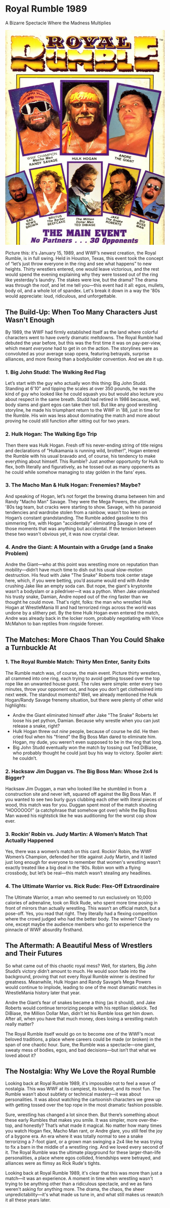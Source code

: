# Royal Rumble 1989

<p class="strapline">A Bizarre Spectacle Where the Madness Multiplies</p>

<span class="image main half"><img src="../../assets/images/rumble-89.jpg" alt="" /></span>

Picture this: it's January 15, 1989, and WWF’s newest creation, the Royal
Rumble, is in full swing. Held in Houston, Texas, this event took the concept of
“let’s just throw everyone in the ring and see what happens” to new heights.
Thirty wrestlers entered, one would leave victorious, and the rest would spend
the evening explaining why they were tossed out of the ring like yesterday's
laundry. The stakes were low, but the drama? The drama was through the roof, and
let me tell you—this event had it all: egos, mullets, body oil, and a whole lot
of spandex. Let's break it down in a way the '80s would appreciate: loud,
ridiculous, and unforgettable.

## The Build-Up: When Too Many Characters Just Wasn't Enough

By 1989, the WWF had firmly established itself as the land where colorful
characters went to have overly dramatic meltdowns. The Royal Rumble had debuted
the year before, but this was the first time it was on pay-per-view, which meant
_everyone_ had to get in on the action. The storylines were as convoluted as
your average soap opera, featuring betrayals, surprise alliances, and more
flexing than a bodybuilder convention. And we ate it up.

### 1. **Big John Studd: The Walking Red Flag**

Let’s start with the guy who actually won this thing: Big John Studd. Standing
at 6'10" and tipping the scales at over 350 pounds, he was the kind of guy who
looked like he could squash you but would also lecture you about respect in the
same breath. Studd had retired in 1986 because, well, body slams and giant egos
can take their toll. But like any good wrestling storyline, he made his
triumphant return to the WWF in '88, just in time for the Rumble. His win was
less about dominating the match and more about proving he could still function
after sitting out for two years.

### 2. **Hulk Hogan: The Walking Ego Trip**

Then there was Hulk Hogan. Fresh off his never-ending string of title reigns and
declarations of "Hulkamania is running wild, brother!", Hogan entered the Rumble
with his usual bravado and, of course, his tendency to make everything about
himself. This Rumble? Just another opportunity for Hulk to flex, both literally
and figuratively, as he tossed out as many opponents as he could while somehow
managing to stay golden in the fans’ eyes.

### 3. **The Macho Man & Hulk Hogan: Frenemies? Maybe?**

And speaking of Hogan, let’s not forget the brewing drama between him and Randy
"Macho Man" Savage. They were the Mega Powers, the ultimate '80s tag team, but
cracks were starting to show. Savage, with his paranoid tendencies and wardrobe
stolen from a rainbow, wasn’t too keen on Hogan’s constant grandstanding. The
Rumble added gasoline to this simmering fire, with Hogan "accidentally"
eliminating Savage in one of those moments that was anything but accidental. If
the tension between these two wasn't obvious yet, it was now crystal clear.

### 4. **Andre the Giant: A Mountain with a Grudge (and a Snake Problem)**

Andre the Giant—who at this point was wrestling more on reputation than
mobility—didn’t have much time to dish out his usual slow-motion destruction.
His feud with Jake "The Snake" Roberts took center stage here, which, if you
were betting, you’d assume would end with Andre crushing Jake like an empty soda
can. But nope, the giant's kryptonite wasn’t a bodyslam or a piledriver—it was a
python. When Jake unleashed his trusty snake, Damian, Andre noped out of the
ring faster than we thought he could move. That's right, folks: the man who
wrestled Hulk Hogan at WrestleMania III and had terrorized rings across the
world was undone by a slithery pet. By the time Hulk Hogan even entered the
match, Andre was already back in the locker room, probably negotiating with
Vince McMahon to ban reptiles from ringside forever.

## The Matches: More Chaos Than You Could Shake a Turnbuckle At

### 1. **The Royal Rumble Match: Thirty Men Enter, Sanity Exits**

The Rumble match was, of course, the main event. Picture thirty wrestlers, all
crammed into one ring, each trying to avoid getting tossed over the top rope
like an unwanted house guest. The rules were simple: enter every two minutes,
throw your opponent out, and hope you don’t get clotheslined into next week. The
standout moments? Well, we already mentioned the Hulk Hogan/Randy Savage frenemy
situation, but there were plenty of other wild highlights:

- Andre the Giant eliminated himself after Jake "The Snake" Roberts let loose
  his pet python, Damian. Because why wrestle when you can just release a snake,
  right?
- Hulk Hogan threw out _nine_ people, because of course he did. He then cried
  foul when his "friend" the Big Boss Man dared to eliminate him. Hogan, my dude,
  you weren’t even supposed to be in the ring that long.
- Big John Studd eventually won the match by tossing out Ted DiBiase, who
  probably thought he could just buy his way to victory. Spoiler alert: he
  couldn’t.

### 2. **Hacksaw Jim Duggan vs. The Big Boss Man: Whose 2x4 Is Bigger?**

Hacksaw Jim Duggan, a man who looked like he stumbled in from a construction
site and never left, squared off against the Big Boss Man. If you wanted to see
two burly guys clubbing each other with literal pieces of wood, this match was
for you. Duggan spent most of the match shouting “HOOOOOO!” (a catchphrase that
somehow got over) while the Big Boss Man waved his nightstick like he was
auditioning for the worst cop show ever.

### 3. **Rockin’ Robin vs. Judy Martin: A Women’s Match That Actually Happened**

Yes, there was a women’s match on this card. Rockin’ Robin, the WWF Women’s
Champion, defended her title against Judy Martin, and it lasted just long enough
for everyone to remember that women's wrestling wasn’t exactly treated like a
big deal in the '80s. Robin won with a flying crossbody, but let’s be real—this
match wasn’t stealing any headlines.

### 4. **The Ultimate Warrior vs. Rick Rude: Flex-Off Extraordinaire**

The Ultimate Warrior, a man who seemed to run exclusively on 10,000 calories of
adrenaline, took on Rick Rude, who spent more time posing in front of mirrors
than actually wrestling. This wasn’t an official match, but a pose-off. Yes, you
read that right. They literally had a flexing competition where the crowd judged
who had the better body. The winner? Clearly no one, except maybe the audience
members who got to experience the pinnacle of WWF absurdity firsthand.

## The Aftermath: A Beautiful Mess of Wrestlers and Their Futures

So what came out of this chaotic royal mess? Well, for starters, Big John
Studd’s victory didn’t amount to much. He would soon fade into the background,
proving that not every Royal Rumble winner is destined for greatness. Meanwhile,
Hulk Hogan and Randy Savage’s Mega Powers would continue to implode, leading to
one of the most dramatic matches in WrestleMania history later that year.

Andre the Giant’s fear of snakes became a thing (as it should), and Jake Roberts
would continue terrorizing people with his reptilian sidekick. Ted DiBiase, the
Million Dollar Man, didn’t let his Rumble loss get him down. After all, when you
have that much money, does losing a wrestling match really matter?

The Royal Rumble itself would go on to become one of the WWF’s most beloved
traditions, a place where careers could be made (or broken) in the span of one
chaotic hour. Sure, the Rumble was a spectacle—one giant, sweaty mess of bodies,
egos, and bad decisions—but isn’t that what we loved about it?

## The Nostalgia: Why We Love the Royal Rumble

Looking back at Royal Rumble 1989, it's impossible not to feel a wave of
nostalgia. This was WWF at its campiest, its loudest, and its most fun. The
Rumble wasn’t about subtlety or technical mastery—it was about personalities. It
was about watching the cartoonish characters we grew up with getting tossed over
the top rope in the most dramatic fashion possible.

Sure, wrestling has changed a lot since then. But there’s something about these
early Rumbles that makes you smile. It was simpler, more over-the-top, and
honestly? That’s what made it magical. No matter how many times you watch Hogan
flex, Macho Man rant, or Andre glare, you still feel the joy of a bygone era. An
era where it was totally normal to see a snake terrorizing a 7-foot giant, or a
grown man swinging a 2x4 like he was trying to fix a barn in the middle of a
wrestling ring. And we loved every second of it. The Royal Rumble was the
ultimate playground for these larger-than-life personalities, a place where egos
collided, friendships were betrayed, and alliances were as flimsy as Rick Rude's
tights.

Looking back at Royal Rumble 1989, it's clear that this was more than just a
match—it was an experience. A moment in time when wrestling wasn't trying to be
anything other than a ridiculous spectacle, and we as fans weren't asking for
anything more. The drama, the chaos, the sheer unpredictability—it's what made
us tune in, and what still makes us rewatch it all these years later.
